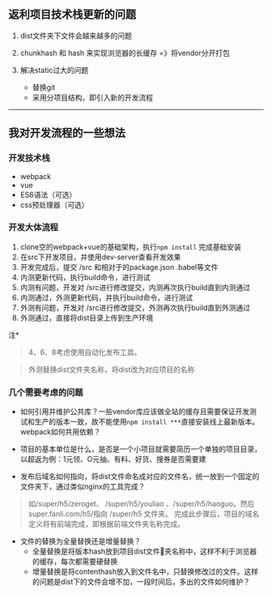 
## 返利项目技术栈更新的问题


1. dist文件夹下文件会越来越多的问题

2. chunkhash 和 hash 来实现浏览器的长缓存 =》将vendor分开打包

3. 解决static过大的问题
    - 替换git 
    - 采用分项目结构，即引入新的开发流程

---

## 我对开发流程的一些想法

### 开发技术栈 
  - webpack   
  - vue 
  - ES6语法（可选）
  - css预处理器（可选）

### 开发大体流程 
 1. clone空的webpack+vue的基础架构，执行`npm install` 完成基础安装
 2. 在src下开发项目，并使用dev-server查看开发效果
 3. 开发完成后，提交 /src 和相对于的package.json .babel等文件
 4. 内测更新代码，执行build命令，进行测试
 5. 内测有问题，开发对 /src进行修改提交，内测再次执行build直到内测通过
 6. 内测通过，外测更新代码，并执行build命令，进行测试
 7. 外测有问题，开发对 /src进行修改提交，外测再次执行build直到外测通过
 8. 外测通过，直接将dist目录上传到生产环境

 注*
 > 4、6、8考虑使用自动化发布工具。

 > 外测替换dist文件夹名称，将dist改为对应项目的名称

 ### 几个需要考虑的问题

 - 如何引用并维护公共库？一些vendor库应该做全站的缓存且需要保证开发测试和生产的版本一致，故不能使用`npm install ***`直接安装线上最新版本。webpack如何共用依赖？

 - 项目的基本单位是什么，是否是一个小项目就需要简历一个单独的项目目录，以超返为例：1元领、O元抽、有料、好货、搜券是否需要建

 - 发布后域名如何指向，将dist文件命名成对应的文件名，统一放到一个固定的文件夹下，通过类似nginx的工具完成？
 > 如/super/h5/zeroget、 /super/h5/youliao 、/super/h5/haoguo。然后super.fanli.com/h5/指向 /super/h5 文件夹。
完成此步骤后，项目的域名定义将有前端完成，即根据前端文件夹名称完成。

 - 文件的替换为全量替换还是增量替换？
    - 全量替换是将版本hash放到项目dist文件夹名称中，这样不利于浏览器的缓存，每次都需要硬替换
    - 增量替换是将contenthash放入到文件名中，只替换修改过的文件。这样的问题是dist下的文件会增不加，一段时间后，多出的文件如何维护？











